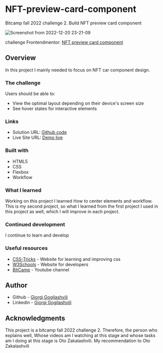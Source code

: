 # NFT-preview-card-component
Bitcamp fall 2022 challenge 2. Build NFT preview card component

![Screenshot from 2022-12-20 23-21-09](https://user-images.githubusercontent.com/118678607/208749342-915a4cad-2c63-4bff-8225-1c8f3c980c57.png)

challenge Frontendmentor: [NFT preview card component](https://www.frontendmentor.io/challenges/nft-preview-card-component-SbdUL_w0U)

## Overview

In this project I mainly needed to focus on NFT car component design.

### The challenge

Users should be able to:

- View the optimal layout depending on their device's screen size
- See hover states for interactive elements

### Links

- Solution URL: [Github code](https://github.com/Notoriousgg/NFT-preview-card-component)
- Live Site URL: [Demo live](https://notoriousgg.github.io/NFT-preview-card-component/)

### Built with

- HTML5
- CSS
- Flexbox
- Workflow

### What I learned

Working on this project I learned How to center elements and workflow. This is my second project, 
so what I learned from the first project I used in this project as well, which I will improve in each project.

### Continued development

I continue to learn and develop

### Useful resources

- [CSS-Tricks](https://css-tricks.com/) - Website for learning and improving css
- [W3Schools](https://www.w3schools.com/) - Website for developers
- [BitCamp](https://www.youtube.com/@bitcampge) - Youtube channel

## Author

- Github - [Giorgi Gogilashvili](https://github.com/Notoriousgg)
- Linkedin - [Giorgi Gogilashvili](https://www.linkedin.com/in/giorgi-gogilashvili-48589319b/)

## Acknowledgments

This project is a bitcamp fall 2022 challenge 2. Therefore, the person who explains well, Whose videos am I watching at this stage and whose tasks am I doing at this stage is Oto Zakalashvili. 
My recommendation to Oto Zakalashvili

